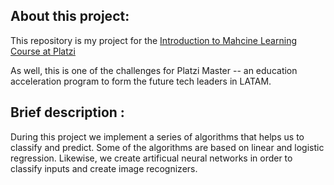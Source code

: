 <h2> About this project: </h2>

This repository is my project for the [Introduction to Mahcine Learning Course at Platzi](https://platzi.com/clases/machine-learning/)

As well, this is one of the challenges for Platzi Master -- an education acceleration program to form the future tech leaders in LATAM.

<h2> Brief description : </h2>

During this project we implement a series of algorithms that helps us to classify and predict. Some of the algorithms are based on linear and logistic regression. Likewise, we create artificual neural networks in order to classify inputs and create image recognizers.

